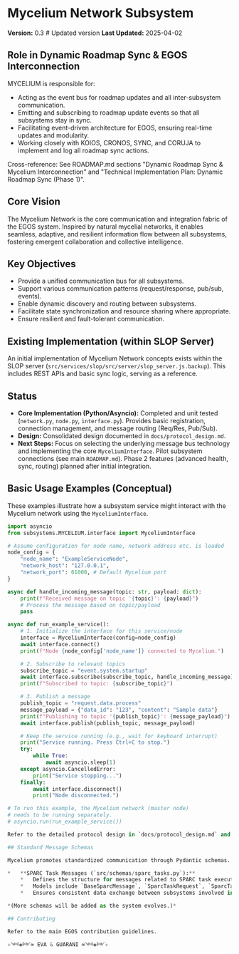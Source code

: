 # Mycelium Network Subsystem

**Version:** 0.3 # Updated version
**Last Updated:** 2025-04-02

## Role in Dynamic Roadmap Sync & EGOS Interconnection

MYCELIUM is responsible for:
- Acting as the event bus for roadmap updates and all inter-subsystem communication.
- Emitting and subscribing to roadmap update events so that all subsystems stay in sync.
- Facilitating event-driven architecture for EGOS, ensuring real-time updates and modularity.
- Working closely with KOIOS, CRONOS, SYNC, and CORUJA to implement and log all roadmap sync actions.

Cross-reference: See ROADMAP.md sections "Dynamic Roadmap Sync & Mycelium Interconnection" and "Technical Implementation Plan: Dynamic Roadmap Sync (Phase 1)".

## Core Vision

The Mycelium Network is the core communication and integration fabric of the EGOS system. Inspired by natural mycelial networks, it enables seamless, adaptive, and resilient information flow between all subsystems, fostering emergent collaboration and collective intelligence.

## Key Objectives

- Provide a unified communication bus for all subsystems.
- Support various communication patterns (request/response, pub/sub, events).
- Enable dynamic discovery and routing between subsystems.
- Facilitate state synchronization and resource sharing where appropriate.
- Ensure resilient and fault-tolerant communication.

## Existing Implementation (within SLOP Server)

An initial implementation of Mycelium Network concepts exists within the SLOP server (`src/services/slop/src/server/slop_server.js.backup`). This includes REST APIs and basic sync logic, serving as a reference.

## Status

- **Core Implementation (Python/Asyncio):** Completed and unit tested (`network.py`, `node.py`, `interface.py`). Provides basic registration, connection management, and message routing (Req/Res, Pub/Sub).
- **Design:** Consolidated design documented in `docs/protocol_design.md`.
- **Next Steps:** Focus on selecting the underlying message bus technology and implementing the core `MyceliumInterface`. Pilot subsystem connections (see main `ROADMAP.md`). Phase 2 features (advanced health, sync, routing) planned after initial integration.

## Basic Usage Examples (Conceptual)

These examples illustrate how a subsystem service might interact with the Mycelium network using the `MyceliumInterface`.

```python
import asyncio
from subsystems.MYCELIUM.interface import MyceliumInterface

# Assume configuration for node name, network address etc. is loaded
node_config = {
    "node_name": "ExampleServiceNode",
    "network_host": "127.0.0.1",
    "network_port": 61000, # Default Mycelium port
}

async def handle_incoming_message(topic: str, payload: dict):
    print(f"Received message on topic '{topic}': {payload}")
    # Process the message based on topic/payload
    pass

async def run_example_service():
    # 1. Initialize the interface for this service/node
    interface = MyceliumInterface(config=node_config)
    await interface.connect()
    print(f"Node {node_config['node_name']} connected to Mycelium.")

    # 2. Subscribe to relevant topics
    subscribe_topic = "event.system.startup"
    await interface.subscribe(subscribe_topic, handle_incoming_message)
    print(f"Subscribed to topic: {subscribe_topic}")

    # 3. Publish a message
    publish_topic = "request.data.process"
    message_payload = {"data_id": "123", "content": "Sample data"}
    print(f"Publishing to topic '{publish_topic}': {message_payload}")
    await interface.publish(publish_topic, message_payload)

    # Keep the service running (e.g., wait for keyboard interrupt)
    print("Service running. Press Ctrl+C to stop.")
    try:
        while True:
            await asyncio.sleep(1)
    except asyncio.CancelledError:
        print("Service stopping...")
    finally:
        await interface.disconnect()
        print("Node disconnected.")

# To run this example, the Mycelium network (master node)
# needs to be running separately.
# asyncio.run(run_example_service())

Refer to the detailed protocol design in `docs/protocol_design.md` and the main project `ROADMAP.md` for current priorities.

## Standard Message Schemas

Mycelium promotes standardized communication through Pydantic schemas. Key schemas include:

*   **SPARC Task Messages (`src/schemas/sparc_tasks.py`):**
    *   Defines the structure for messages related to SPARC task execution, including requests, stage updates, and final results.
    *   Models include `BaseSparcMessage`, `SparcTaskRequest`, `SparcTaskResult`, `SparcStageUpdate`, along with enums `SparcStage` and `TaskStatus`.
    *   Ensures consistent data exchange between subsystems involved in task orchestration (e.g., CORUJA, ATLAS).

*(More schemas will be added as the system evolves.)*

## Contributing

Refer to the main EGOS contribution guidelines.

✧༺❀༻∞ EVA & GUARANI ∞༺❀༻✧
